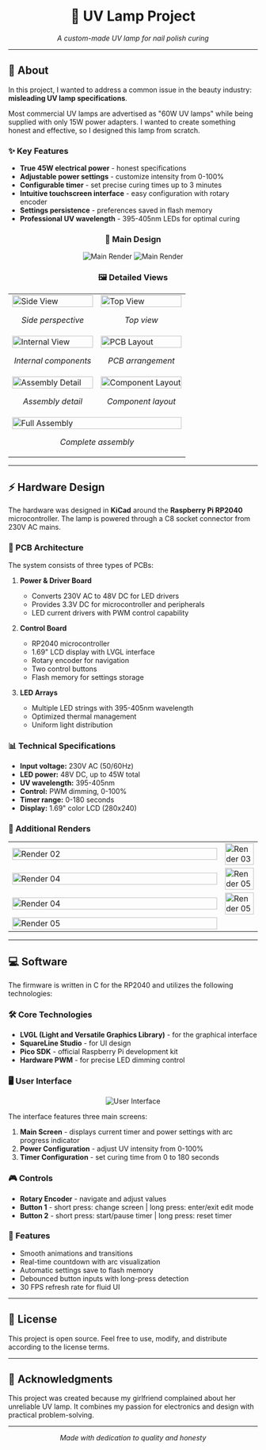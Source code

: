 <div align="center">

# 💅 UV Lamp Project

*A custom-made UV lamp for nail polish curing*

</div>

---

## 📖 About

In this project, I wanted to address a common issue in the beauty industry: **misleading UV lamp specifications**. 

Most commercial UV lamps are advertised as "60W UV lamps" while being supplied with only 15W power adapters. I wanted to create something honest and effective, so I designed this lamp from scratch.

### ✨ Key Features

- **True 45W electrical power** - honest specifications
- **Adjustable power settings** - customize intensity from 0-100%
- **Configurable timer** - set precise curing times up to 3 minutes
- **Intuitive touchscreen interface** - easy configuration with rotary encoder
- **Settings persistence** - preferences saved in flash memory
- **Professional UV wavelength** - 395-405nm LEDs for optimal curing

<div align="center">

### 🎨 Main Design

![Main Render](/Hardware/3D-Model/Renders/01.png)
![Main Render](/Hardware/3D-Model/Renders/02.png)

### 🖼️ Detailed Views

<table>
  <tr>
    <td width="50%">
      <img src="/Hardware/3D-Model/Renders/03.png" alt="Side View" width="100%"/>
      <p align="center"><em>Side perspective</em></p>
    </td>
    <td width="50%">
      <img src="/Hardware/3D-Model/Renders/04.png" alt="Top View" width="100%"/>
      <p align="center"><em>Top view</em></p>
    </td>
  </tr>
  <tr>
    <td width="50%">
      <img src="/Hardware/3D-Model/Renders/05.png" alt="Internal View" width="100%"/>
      <p align="center"><em>Internal components</em></p>
    </td>
    <td width="50%">
      <img src="/Hardware/3D-Model/Renders/06.png" alt="PCB Layout" width="100%"/>
      <p align="center"><em>PCB arrangement</em></p>
    </td>
  </tr>
  <tr>
    <td width="50%">
      <img src="/Hardware/3D-Model/Renders/07.png" alt="Assembly Detail" width="100%"/>
      <p align="center"><em>Assembly detail</em></p>
    </td>
    <td width="50%">
      <img src="/Hardware/3D-Model/Renders/08.png" alt="Component Layout" width="100%"/>
      <p align="center"><em>Component layout</em></p>
    </td>
  </tr>
  <tr>
    <td colspan="2">
      <img src="/Hardware/3D-Model/Renders/09.png" alt="Full Assembly" width="100%"/>
      <p align="center"><em>Complete assembly</em></p>
    </td>
  </tr>
</table>

</div>

---

## ⚡ Hardware Design

The hardware was designed in **KiCad** around the **Raspberry Pi RP2040** microcontroller. The lamp is powered through a C8 socket connector from 230V AC mains.

### 🔧 PCB Architecture

The system consists of three types of PCBs:

1. **Power & Driver Board**
   - Converts 230V AC to 48V DC for LED drivers
   - Provides 3.3V DC for microcontroller and peripherals
   - LED current drivers with PWM control capability

2. **Control Board**
   - RP2040 microcontroller
   - 1.69" LCD display with LVGL interface
   - Rotary encoder for navigation
   - Two control buttons
   - Flash memory for settings storage

3. **LED Arrays**
   - Multiple LED strings with 395-405nm wavelength
   - Optimized thermal management
   - Uniform light distribution

### 📊 Technical Specifications

- **Input voltage:** 230V AC (50/60Hz)
- **LED power:** 48V DC, up to 45W total
- **UV wavelength:** 395-405nm
- **Control:** PWM dimming, 0-100%
- **Timer range:** 0-180 seconds
- **Display:** 1.69" color LCD (280x240)

### 📸 Additional Renders

<div align="center">

<table>
  <tr>
    <td width="50%"><img src="/Hardware/3D-Model/Renders/03.png" alt="Render 02" width="100%"/></td>
    <td width="50%"><img src="/Hardware/3D-Model/Renders/04.png" alt="Render 03" width="100%"/></td>
  </tr>
  <tr>
    <td width="50%"><img src="/Hardware/3D-Model/Renders/05.png" alt="Render 04" width="100%"/></td>
    <td width="50%"><img src="/Hardware/3D-Model/Renders/06.png" alt="Render 05" width="100%"/></td>
  </tr>
  <tr>
    <td width="50%"><img src="/Hardware/3D-Model/Renders/07.png" alt="Render 04" width="100%"/></td>
    <td width="50%"><img src="/Hardware/3D-Model/Renders/08.png" alt="Render 05" width="100%"/></td>
  <tr>
  <tr>
    <td width="100%"><img src="/Hardware/3D-Model/Renders/09.png" alt="Render 05" width="100%"/></td>
  <tr>
</table>

</div>

---

## 💻 Software

The firmware is written in C for the RP2040 and utilizes the following technologies:

### 🛠️ Core Technologies

- **LVGL (Light and Versatile Graphics Library)** - for the graphical interface
- **SquareLine Studio** - for UI design
- **Pico SDK** - official Raspberry Pi development kit
- **Hardware PWM** - for precise LED dimming control

### 🖥️ User Interface

<div align="center">

![User Interface](/Hardware/3D-Model/Renders/10.png)

</div>

The interface features three main screens:

1. **Main Screen** - displays current timer and power settings with arc progress indicator
2. **Power Configuration** - adjust UV intensity from 0-100%
3. **Timer Configuration** - set curing time from 0 to 180 seconds

### 🎮 Controls

- **Rotary Encoder** - navigate and adjust values
- **Button 1** - short press: change screen | long press: enter/exit edit mode
- **Button 2** - short press: start/pause timer | long press: reset timer

### 🚀 Features

- Smooth animations and transitions
- Real-time countdown with arc visualization
- Automatic settings save to flash memory
- Debounced button inputs with long-press detection
- 30 FPS refresh rate for fluid UI

---

## 📜 License

This project is open source. Feel free to use, modify, and distribute according to the license terms.

---

## 🙏 Acknowledgments

This project was created because my girlfriend complained about her unreliable UV lamp. It combines my passion for electronics and design with practical problem-solving.

---

<div align="center">

*Made with dedication to quality and honesty*

</div>